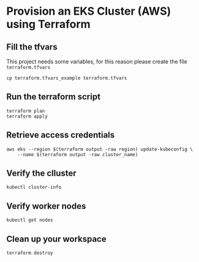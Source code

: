 # Provision an EKS Cluster (AWS) using Terraform
## Fill the tfvars
This project needs some variables, for this reason please create the file `terraform.tfvars`
```
cp terraform.tfvars_example terraform.tfvars
```

## Run the terraform script
```
terraform plan
terraform apply
```

## Retrieve access credentials
```
aws eks --region $(terraform output -raw region) update-kubeconfig \
    --name $(terraform output -raw cluster_name)
```

## Verify the clluster
```
kubectl cluster-info
```

## Verify worker nodes
```
kubectl get nodes
```

## Clean up your workspace
```
terraform destroy
```
